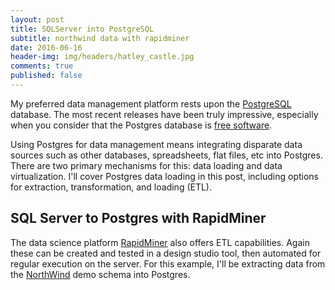 ```yaml
---
layout: post
title: SQLServer into PostgreSQL
subtitle: northwind data with rapidminer
date: 2016-06-16
header-img: img/headers/hatley_castle.jpg
comments: true
published: false
---
```


My preferred data management platform rests upon the [PostgreSQL](https://www.postgresql.org/) database.  The most recent releases have been truly impressive, especially when you consider that the Postgres database is [free software](https://www.postgresql.org/about/).  

Using Postgres for data management means integrating disparate data sources such as other databases, spreadsheets, flat files, etc into Postgres.  There are two primary mechanisms for this: data loading and data virtualization.  I'll cover Postgres data loading in this post, including options for extraction, transformation, and loading (ETL).  

## SQL Server to Postgres with RapidMiner

The data science platform [RapidMiner](https://rapidminer.com/) also offers ETL capabilities.  Again these can be created and tested in a design studio tool, then automated for regular execution on the server. For this example, I'll be extracting data from the [NorthWind](https://northwinddatabase.codeplex.com/) demo schema into Postgres.

